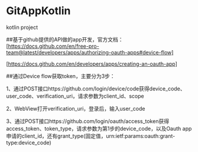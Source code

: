 # GitAppKotlin
kotlin project

##基于github提供的API做的app开发，官方文档：
[https://docs.github.com/en/free-pro-team@latest/developers/apps/authorizing-oauth-apps#device-flow]

[https://docs.github.com/en/developers/apps/creating-an-oauth-app]

##通过Device flow获取token，主要分为3步：

1、通过POST接口https://github.com/login/device/code获得device_code、user_code、verification_uri，请求参数为client_id、scope

2、WebView打开verification_uri，登录后，输入user_code

3、通过POST接口https://github.com/login/oauth/access_token获得access_token、token_type，请求参数为第1步的device_code，以及Oauth app申请的client_id，还有grant_type(固定值，urn:ietf:params:oauth:grant-type:device_code)
